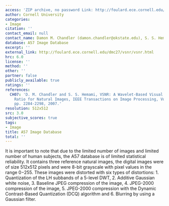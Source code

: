 ```yaml
---
access: 'ZIP archive, no password Link: http://foulard.ece.cornell.edu/dmc27/vsnr/a57_db.zip'
author: Cornell University
categories:
- Image
citation: ''
contact_email: null
contact_name: Damon M. Chandler (damon.chandler@okstate.edu), S. S. Hemami (hemami@ece.cornell.edu)
database: A57 Image Database
excerpt: ''
external_link: http://foulard.ece.cornell.edu/dmc27/vsnr/vsnr.html
hrc: 6.0
license: ''
method: ''
other: ''
partner: false
publicly_available: true
ratings: ''
references:
  CH07: 'D. M. Chandler and S. S. Hemami, VSNR: A Wavelet-Based Visual Signal-to-Noise
    Ratio for Natural Images, IEEE Transactions on Image Processing, Vol. 16 (9),
    pp. 2284-2298, 2007.'
resolution: 512x512
src: 3.0
subjective_scores: true
tags:
- Image
title: A57 Image Database
total: ''
---
```


It is important to note that due to the limited number of images and limited number of human subjects, the A57 database is of limited statistical reliability. It contains three reference natural images, the digital images were of size 512x512 pixels and were 8-bit grayscale with pixel values in the range 0−255. These images were distorted with six types of distortions: 1. Quantization of the LH subbands of a 5-level DWT, 2. Additive Gaussian white noise,
 3. Baseline JPEG compression of the image, 4. JPEG-2000 compression of the image, 5. JPEG-2000 compression with the Dynamic Contrast-Based Quantization (DCQ) algorithm and 6. Blurring by using a Gaussian filter.